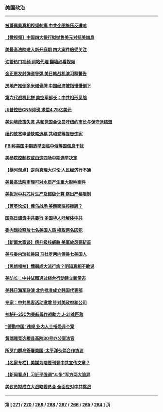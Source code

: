 ### 美国政治
---
#### [被蓬佩奥真相视频刺痛 中共企图施压反遭呛](../../pages/ncid1078159/n13838934.md?10050845) 
#### [【微视频】中国四大银行拟抛售美元对抗美加息](../../pages/ncid1078159/n13838787.md?10050845) 
#### [美最高法院进入新开庭期 四大案件倍受关注](../../pages/ncid1078159/n13838179.md?10050845) 
#### [油管热门视频 网站代理 翻墙必看视频](http://209.222.30.114:81/youtube.html?10050845)
#### [金正恩发射弹道导弹 美日韩战机演习释警告](../../pages/ncid1078159/n13838824.md?10050845) 
#### [房地产推倒多米诺骨牌 中国经济被指慢慢倒下](../../pages/ncid1078159/n13838727.md?10050845) 
#### [第六代战机比拼 美空军部长：中共相形见绌](../../pages/ncid1078159/n13838681.md?10050845) 
#### [川普控告CNN诽谤 求偿4.75亿美元](../../pages/ncid1078159/n13838574.md?10050845) 
#### [美边境政策失灵 共和党国会议员吁纽约市长与保守派结盟](../../pages/ncid1078159/n13838418.md?10050845) 
#### [纽约放宽申请缺席选票 共和党等提告违宪](../../pages/ncid1078159/n13838381.md?10050845) 
#### [FBI称美国中期选举面临中俄等国信息干扰](../../pages/ncid1078159/n13838404.md?10050845) 
#### [美参院控制权或由这四场中期选举决定](../../pages/ncid1078159/n13838343.md?10050845) 
#### [【横河观点】逆向真理大讨论 人民经济行不通](../../pages/ncid1078159/n13838280.md?10050845) 
#### [美最高法院审理可对水质产生重大影响案件](../../pages/ncid1078159/n13838299.md?10050845) 
#### [美拟对中共芯片生产及超级计算 祭出严格限制](../../pages/ncid1078159/n13838241.md?10050845) 
#### [【菁英论坛】俄乌战场 美俄面临核摊牌？](../../pages/ncid1078159/n13837616.md?10050845) 
#### [国殇日谴责中共暴行 多国华人吁解体中共](../../pages/ncid1078159/n13838156.md?10050845) 
#### [委内瑞拉释放七名美国人质 换取两名囚犯](../../pages/ncid1078159/n13836955.md?10050845) 
#### [【新闻大家谈】俄升级核威胁 美军放风要斩首](../../pages/ncid1078159/n13838060.md?10050845) 
#### [美与委内瑞拉换囚 马杜罗两内侄换七美国人](../../pages/ncid1078159/n13837968.md?10050845) 
#### [【思想领袖】懦弱成大流行病？明知真相不敢说](../../pages/ncid1078159/n13820207.md?10050845) 
#### [美防长：中共试图通过绕台行动建立新常态](../../pages/ncid1078159/n13837488.md?10050845) 
#### [美韩日海军联演 北约批准成立韩国代表部](../../pages/ncid1078159/n13837112.md?10050845) 
#### [专家：中共黑客活动激增 针对美政府和公司](../../pages/ncid1078159/n13837254.md?10050845) 
#### [神秘F-35C为美航母作战助力 J-31难匹敌](../../pages/ncid1078159/n13822062.md?10050845) 
#### [“德勤中国”违规 业内人士指恐非个案](../../pages/ncid1078159/n13837045.md?10050845) 
#### [黄瑞雅竞选橙县高院30号办公室法官](../../pages/ncid1078159/n13836925.md?10050845) 
#### [所罗门群岛签署美国-太平洋伙伴合作协议](../../pages/ncid1078159/n13836866.md?10050845) 
#### [【名家专栏】美媒为啥要刊登中共宣传文章？](../../pages/ncid1078159/n13836801.md?10050845) 
#### [【新闻看点】习近平强调“斗争”军方两大诡异](../../pages/ncid1078159/n13836385.md?10050845) 
#### [美议员拟成立大战略委员会 全面应对中共挑战](../../pages/ncid1078159/n13836607.md?10050845) 

---
#### 第 [ [271](./271.md?10050845) / [270](./270.md?10050845) / [269](./269.md?10050845) / [268](./268.md?10050845) / [267](./267.md?10050845) / [266](./266.md?10050845) / [265](./265.md?10050845) / [264](./264.md?10050845) ] 页
